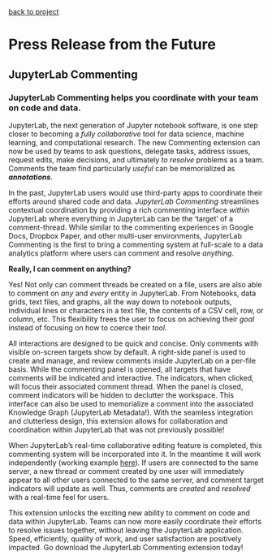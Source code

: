 [back to project](./README.md)

# Press Release from the Future

## JupyterLab Commenting


### JupyterLab Commenting helps you coordinate with your team on code and data.

JupyterLab, the next generation of Jupyter notebook software, is one step closer to becoming a _fully collaborative_ tool for data science, machine learning, and computational research. The new Commenting extension can now be used by teams to ask questions, delegate tasks, address issues, request edits, make decisions, and ultimately _to resolve_ problems as a team. Comments the team find particularly _useful_ can be memorialized as **_annotations_**.

In the past, JupyterLab users would use third-party apps to coordinate their efforts around shared code and data. _JupyterLab Commenting_ streamlines contextual coordination by providing a rich commenting interface _within_ JupyterLab where everything in JupyterLab can be the ‘target’ of a comment-thread. While similar to the commenting experiences in Google Docs, Dropbox Paper, and other multi-user environments, JupyterLab Commenting is the first to bring a commenting system at full-scale to a data analytics platform where users can comment and resolve _anything_.

**Really, I can comment on anything?**

Yes! Not only can comment threads be created on a file, users are also able to comment on _any_ and _every_ entity in JupyterLab. From Notebooks, data grids, text files, and graphs, all the way down to notebook outputs, individual lines or characters in a text file, the contents of a CSV cell, row, or column, etc. This flexibility frees the user to focus on achieving their _goal_ instead of focusing on how to coerce their _tool_.

All interactions are designed to be quick and concise. Only comments with visible on-screen targets show by default. A right-side panel is used to create and manage, and review comments inside JupyterLab on a per-file basis. While the commenting panel is opened, all targets that have comments will be indicated and interactive. The indicators, when clicked, will focus their associated comment thread. When the panel is closed, comment indicators will be hidden to declutter the workspace. This interface can also be used to memorialize a comment into the associated Knowledge Graph (JupyterLab Metadata!). With the seamless integration and clutterless design, this extension allows for collaboration and coordination within JupyterLab that was not previously possible!

When JupyterLab’s real-time collaborative editing feature is completed, this commenting system will be incorporated into it. In the meantime it will work independently (working example [here](https://mybinder.org/v2/gh/Quansight/rich-context-demo-1.git/commenting-test)). If users are connected to the same server, a new thread or comment created by one user will immediately appear to all other users connected to the same server, and comment target indicators will update as well. Thus, comments are _created_ and _resolved_ with a real-time feel for users.

This extension unlocks the exciting new ability to comment on code and data within JupyterLab.  Teams can now more easily coordinate their efforts to resolve issues together, without leaving the JupyterLab application. Speed, efficiently, quality of work, and user satisfaction are positively impacted. Go download the JupyterLab Commenting extension today!
